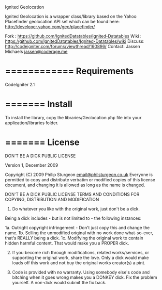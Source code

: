 Ignited Geolocation


Ignited Geolocation is a wrapper class/library based on the Yahoo Placefinder geolocation API set which
can be found here: http://developer.yahoo.com/geo/placefinder/

Fork   : https://github.com/IgnitedDatatables/Ignited-Datatables
Wiki   : https://github.com/IgnitedDatatables/Ignited-Datatables/wiki
Discuss: http://codeigniter.com/forums/viewthread/160896/
Contact: Jassen Michaels <jassen@coderage.me>

============
Requirements
============
CodeIgniter 2.1

=======
Install
=======
To install the library, copy the libraries/Geolocation.php file into your application/libraries folder.

=======
License
=======
DON'T BE A DICK PUBLIC LICENSE

Version 1, December 2009

Copyright (C) 2009 Philip Sturgeon <email@philsturgeon.co.uk>
Everyone is permitted to copy and distribute verbatim or modified
copies of this license document, and changing it is allowed as long
as the name is changed.

DON'T BE A DICK PUBLIC LICENSE
TERMS AND CONDITIONS FOR COPYING, DISTRIBUTION AND MODIFICATION

1. Do whatever you like with the original work, just don't be a dick.

Being a dick includes - but is not limited to - the following instances:

1a. Outright copyright infringement - Don't just copy this and change the name.
1b. Selling the unmodified original with no work done what-so-ever, that's REALLY being a dick.
1c. Modifying the original work to contain hidden harmful content. That would make you a PROPER dick.

2. If you become rich through modifications, related works/services, or supporting the original work,
share the love. Only a dick would make loads off this work and not buy the original works
creator(s) a pint.

3. Code is provided with no warranty. Using somebody else's code and bitching when it goes wrong makes
you a DONKEY dick. Fix the problem yourself. A non-dick would submit the fix back.